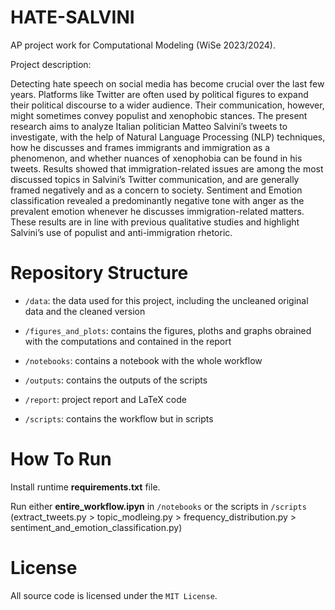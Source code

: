 # HATE-SALVINI
AP project work for Computational Modeling (WiSe 2023/2024). 

Project description:

Detecting hate speech on social media has become crucial over the last few years. Platforms like Twitter are often used by political figures to expand their political discourse to a wider audience. Their communication, however, might sometimes convey populist and xenophobic stances. The present research aims to analyze Italian politician Matteo Salvini’s tweets to investigate, with the help of Natural Language Processing (NLP) techniques, how he discusses and frames immigrants and immigration as a phenomenon, and whether nuances of xenophobia can be found in his tweets. Results showed that immigration-related issues are among the most discussed topics in Salvini’s Twitter communication, and are generally framed negatively and as a concern to society. Sentiment and Emotion classification revealed a predominantly negative tone with anger as the prevalent emotion whenever he discusses immigration-related matters. These results are in line with previous qualitative studies and highlight Salvini’s use of populist and anti-immigration rhetoric.

# Repository Structure

- `/data`: the data used for this project, including the uncleaned original data and the cleaned version

- `/figures_and_plots`: contains the figures, ploths and graphs obrained with the computations and contained in the report

- `/notebooks`: contains a notebook with the whole workflow

- `/outputs`: contains the outputs of the scripts

- `/report`: project report and LaTeX code

- `/scripts`: contains the workflow but in scripts

# How To Run

Install runtime **requirements.txt** file.

Run either **entire_workflow.ipyn** in `/notebooks` or the scripts in `/scripts` (extract_tweets.py > topic_modleing.py > frequency_distribution.py > sentiment_and_emotion_classification.py)

# License

All source code is licensed under the `MIT License`.
